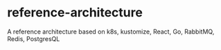# reference-architecture
A reference architecture based on k8s, kustomize, React, Go, RabbitMQ, Redis, PostgresQL
